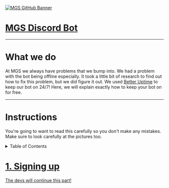 [![MGS GitHub Banner](https://user-images.githubusercontent.com/119907481/219827160-c69c91be-0c53-4fa0-9b97-7f649683fab4.png)](https://mountaingamingstudio.wixsite.com/mountaingaming)

# [MGS Discord Bot](https://discord.com/api/oauth2/authorize?client_id=962834876665577542&permissions=534723819584&scope=bot%20applications.commands)
------------------------------------------------------------------------------------------------------------------------------------------------------
# **What we do**

At MGS we always have problems that we bump into. We had a problem with the bot being offline especially. It took a little bit of research to find out how to fix this problem, but we did figure it out. We used [Better Uptime](https://uptimerobot.com/) to keep our bot on 24/7! Here, we will explain exactly how to keep your bot on for free.

------------------------------------------------------------------------------------------------------------------------------------------------------
# **Instructions**

You're going to want to read this carefully so you don't make any mistakes. Make sure to look carefully at the pictures too.

<details>
  <summary>Table of Contents</summary>
  <ol>
    <li>
      <a href="#MGS-Discord-Bot">Main Page</a>
    </li>
    <li>
      <a href="#What-we-do">Info</a>
    </li>
    <li>
    <a href="#Instructions">Instructions</a>
      <ul>
        <a href="1.-Signing-up">1. Signing Up</a>
        <u>
    </li>
  </ol>
</details>

# **1. Signing up**

The devs will continue this part!
